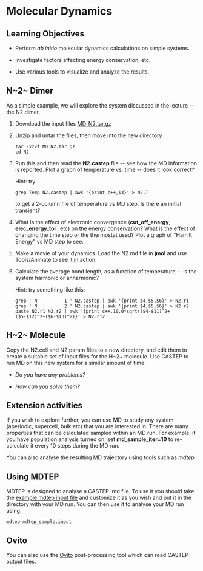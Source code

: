 # Molecular Dynamics

## Learning Objectives

-   Perform *ab initio* molecular dynamics calculations on simple systems.

-   Investigate factors affecting energy conservation, etc.

-   Use various tools to visualize and analyze the results.

## N~2~ Dimer

As a simple example, we will explore the system discussed in the lecture -- the N2 dimer.

1. Download the input files [MD_N2.tar.gz](MD_N2.tar.gz)

 2. Unzip and untar the files, then move into the new directory

 	```
 	tar -xzvf MD_N2.tar.gz
	cd N2
	```

3. Run this and then read the **N2.castep** file -- see how the MD information is reported. Plot a graph of temperature vs. time -- does it look correct?

	Hint: try

 	```
 	grep Temp N2.castep | awk '{print c++,$3}' > N2.T
 	```

	to get a 2-column file of temperature vs MD step. Is there an initial transient?

4. What is the effect of electronic convergence (**cut_off_energy**, **elec_energy_tol** , etc) on the energy conservation? What is the effect of changing the time step or the thermostat used? Plot a graph of "Hamilt Energy" vs MD step to see.

5. Make a movie of your dynamics. Load the N2.md file in **jmol** and use Tools/Animate to see it in action.

6. Calculate the average bond length, as a function of temperature -- is the system harmonic or anharmonic?

	Hint: try something like this:

	```
	grep ' N          1 ' N2.castep | awk '{print $4,$5,$6}' > N2.r1
	grep ' N          2 ' N2.castep | awk '{print $4,$5,$6}' > N2.r2
	paste N2.r1 N2.r2 | awk '{print c++,10.0*sqrt(($4-$11)^2+($5-$12)^2+($6-$13)^2)}' > N2.r12
	```

## H~2~ Molecule

Copy the N2.cell and N2.param files to a new directory, and edit them to create a suitable set of input files for the H~2~ molecule. Use CASTEP to run MD on this new system for a similar amount of time.

-   *Do you have any problems?*

-   *How can you solve them?*

## Extension activities

If you wish to explore further, you can use MD to study any system (aperiodic, supercell, bulk etc) that you are interested in. There are many properties that can be calculated sampled within an MD run. For example, if you have population analysis turned on, set **md_sample_iter=10** to re-calculate it every 10 steps during the MD run. 

You can also analyse the resulting MD trajectory using tools such as *mdtep*.

## Using MDTEP

MDTEP is designed to analyse a CASTEP .md file. To use it you should take the [example mdtep input file](mdtep_sample.input) and customize it as you wish and put it in the directory with your MD run. You can then use it to analyse your MD run using:

```
mdtep mdtep_sample.input
```

## Ovito

You can also use the [Ovito](https://www.ovito.org) post-processing tool which can read CASTEP output files.
